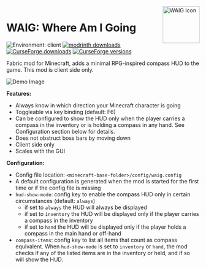 <img height="96" align="right" src="./src/main/resources/assets/waig/icon.png" alt="WAIG Icon">

# WAIG: Where Am I Going

![Environment: client](https://img.shields.io/badge/environment-client-87CEFA?style=flat)
[![modrinth downloads](https://img.shields.io/modrinth/dt/waig?color=00AF5C&label=modrinth&style=flat&logo=modrinth)](https://modrinth.com/mod/waig)
[![CurseForge downloads](https://cf.way2muchnoise.eu/waig-where-am-i-going.svg)](https://www.curseforge.com/minecraft/mc-mods/waig-where-am-i-going)
[![CurseForge versions](https://cf.way2muchnoise.eu/versions/waig-where-am-i-going.svg)](https://www.curseforge.com/minecraft/mc-mods/waig-where-am-i-going/files)

Fabric mod for Minecraft, adds a minimal RPG-inspired compass HUD to the game.
This mod is client side only.

![Demo Image](demo.gif)

**Features:**

- Always know in which direction your Minecraft character is going
- Toggleable via key binding (default: F6)
- Can be configured to show the HUD only when the player carries a compass in the inventory or is holding a compass in
  any hand. See Configuration section below for details.
- Does not obstruct boss bars by moving down
- Client side only
- Scales with the GUI

**Configuration:**

- Config file location: `<minecraft-base-folder>/config/waig.config`
- A default configuration is generated when the mod is started for the first time or if the config file is missing
- `hud-show-mode`: config key to enable the compass HUD only in certain circumstances (default: `always`)
  - if set to `always` the HUD will always be displayed
  - if set to `inventory` the HUD will be displayed only if the player carries a compass in the inventory
  - if set to `hand` the HUD will be displayed only if the player holds a compass in the main hand or off-hand
- `compass-items`: config key to list all items that count as compass equivalent. When `hud-show-mode` is set to
  `inventory` or `hand`, the mod checks if any of the listed items are in the inventory or held, and if so will show
  the HUD.
